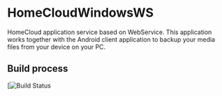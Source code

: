 # HomeCloudWindowsWS
HomeCloud application service based on WebService.
This application works together with the Android client application to backup your media files from your device on your PC.

## Build process
[![Build Status](https://planetludus.visualstudio.com/_apis/public/build/definitions/8ad2ea01-484b-4ac7-9a49-2a1485cb4234/1/badge)

